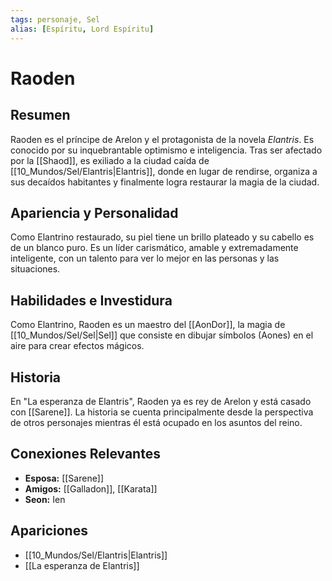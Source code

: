```yaml
---
tags: personaje, Sel
alias: [Espíritu, Lord Espíritu]
---
```


# Raoden

## Resumen
Raoden es el príncipe de Arelon y el protagonista de la novela *Elantris*. Es conocido por su inquebrantable optimismo e inteligencia. Tras ser afectado por la [[Shaod]], es exiliado a la ciudad caída de [[10_Mundos/Sel/Elantris|Elantris]], donde en lugar de rendirse, organiza a sus decaídos habitantes y finalmente logra restaurar la magia de la ciudad.

## Apariencia y Personalidad
Como Elantrino restaurado, su piel tiene un brillo plateado y su cabello es de un blanco puro. Es un líder carismático, amable y extremadamente inteligente, con un talento para ver lo mejor en las personas y las situaciones.

## Habilidades e Investidura
Como Elantrino, Raoden es un maestro del [[AonDor]], la magia de [[10_Mundos/Sel/Sel|Sel]] que consiste en dibujar símbolos (Aones) en el aire para crear efectos mágicos.

## Historia
En "La esperanza de Elantris", Raoden ya es rey de Arelon y está casado con [[Sarene]]. La historia se cuenta principalmente desde la perspectiva de otros personajes mientras él está ocupado en los asuntos del reino.

## Conexiones Relevantes
* **Esposa:** [[Sarene]]
* **Amigos:** [[Galladon]], [[Karata]]
* **Seon:** Ien

## Apariciones
* [[10_Mundos/Sel/Elantris|Elantris]]
* [[La esperanza de Elantris]]
